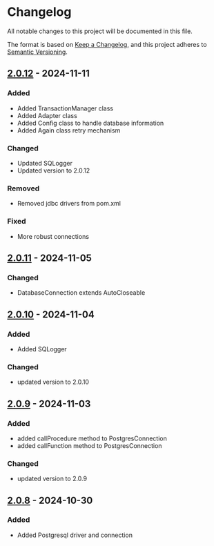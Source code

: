 # Changelog

All notable changes to this project will be documented in this file.

The format is based on [Keep a Changelog](https://keepachangelog.com/en/1.1.0/), and this project adheres to [Semantic Versioning](https://semver.org/spec/v2.0.0.html).


## [2.0.12] - 2024-11-11 

### Added

- Added TransactionManager class
- Added Adapter class
- Added Config class to handle database information
- Added Again class retry mechanism

### Changed

- Updated SQLogger
- Updated version to 2.0.12

### Removed

- Removed jdbc drivers from pom.xml

### Fixed

- More robust connections


## [2.0.11] - 2024-11-05 

### Changed

- DatabaseConnection extends AutoCloseable


## [2.0.10] - 2024-11-04 

### Added

- Added SQLogger

### Changed

- updated version to 2.0.10


## [2.0.9] - 2024-11-03 

### Added

- added callProcedure method to PostgresConnection
- added callFunction method to PostgresConnection

### Changed

- updated version to 2.0.9


## [2.0.8] - 2024-10-30 

### Added

- Added Postgresql driver and connection


[2.0.10]: https://github.com/KDesp73/DataBridge/releases/tag/v2.0.10
[2.0.11]: https://github.com/KDesp73/DataBridge/releases/tag/v2.0.11
[2.0.12]: https://github.com/KDesp73/DataBridge/releases/tag/v2.0.12
[2.0.7]: https://github.com/KDesp73/DataBridge/releases/tag/v2.0.7
[2.0.8]: https://github.com/KDesp73/DataBridge/releases/tag/v2.0.8
[2.0.9]: https://github.com/KDesp73/DataBridge/releases/tag/v2.0.9

